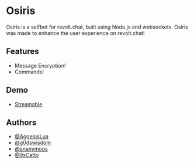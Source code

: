 # Osiris

Osiris is a selfbot for revolt.chat, built using Node.js and websockets.
Osiris was made to enhance the user experience on revolt.chat!

## Features

- Message Encryption!
- Commands!

## Demo

- [Streamable](https://streamable.com/h2s5ty)

## Authors

- [@AggelosLua](https://github.com/AggelosLua)
- [@g0dswisdom](https://github.com/g0dswisdom)
- [@ananymoos](https://github.com/ananymoos1)
- [@9xCatto](https://github.com/9xCatto)
